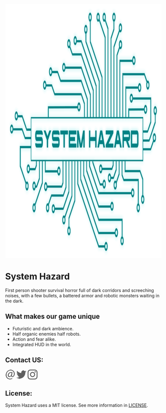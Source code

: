 <p align="center">
  <img width="1503" height="816" src="https://github.com/azsumas/HorrorShooter/blob/master/WikiResources/game_logo_lightver.png">
</p>

# System Hazard
First person shooter survival horror full of dark corridors and screeching noises, with a few bullets, a battered armor and robotic monsters waiting in the dark.

## What makes our game unique
- Futuristic and dark ambience.
- Half organic enemies half robots.
- Action and fear alike.
- Integrated HUD in the world.

## Contact US: 
[<img src="https://github.com/azsumas/HorrorShooter/blob/master/WikiResources/arroba_logo.png">](mailto:gamedefendersco@gmail.com)
[<img src="https://github.com/azsumas/HorrorShooter/blob/master/WikiResources/twitter_logo.png">](https://twitter.com/GameDefendersCo)
[<img src="https://github.com/azsumas/HorrorShooter/blob/master/WikiResources/insta_logo.png">](https://www.instagram.com/gamedefendersco)


## License: 
System Hazard uses a MIT license. See more information in [LICENSE](LICENSE).
